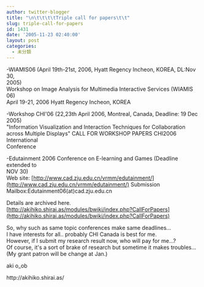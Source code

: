 ```yaml
---
author: twitter-blogger
title: "\n\t\t\t\tTriple call for papers\t\t"
slug: triple-call-for-papers
id: 1431
date: '2005-11-23 02:40:00'
layout: post
categories:
  - 未分類
---
```


-WIAMIS06 (April 19th-21st, 2006, Hyatt Regency Incheon, KOREA, DL:Nov 30,  
2005)  
Workshop on Image Analysis for Multimedia Interactive Services (WIAMIS 06)  
April 19-21, 2006 Hyatt Regency Incheon, KOREA  

-Workshop CHI'06 (22,23th April 2006, Montreal, Canada, Deadline: 19 Dec  
2005)  
"Information Visualization and Interaction Techniques for Collaboration  
across Multiple Displays" CALL FOR WORKSHOP PAPERS CHI2006 International  
Conference  

-Edutainment 2006 Conference on E-learning and Games (Deadline extended to  
NOV 30)  
Web site: [http://www.cad.zju.edu.cn/vrmm/edutainment/](http://www.cad.zju.edu.cn/vrmm/edutainment/) Submission  
Mailbox:Edutainment06(at)cad.zju.edu.cn  

Details are archived here.  
[http://akihiko.shirai.as/modules/bwiki/index.php?CallForPapers](http://akihiko.shirai.as/modules/bwiki/index.php?CallForPapers)  

So, why such as same topic conferences make same deadlines...  
I have interests for all.. probably CHI Canada is best for me.  
However, if I submit my research result now, who will pay for me...?  
Of course, it's a sort of brake of research but sometime it makes troubles...  
(My grant patron will be change at Jan.)  

aki o_ob

<div>http://akihiko.shirai.as/</div>